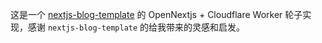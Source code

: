 这是一个 [nextjs-blog-template](https://github.com/guangzhengli/nextjs-blog-template) 的 OpenNextjs + Cloudflare Worker 轮子实现，感谢 `nextjs-blog-template` 的给我带来的灵感和启发。
